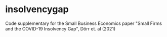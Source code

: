 # insolvencygap
Code supplementary for the Small Business Economics paper "Small Firms and the COVID-19 Insolvency Gap", Dörr et. al (2021)

